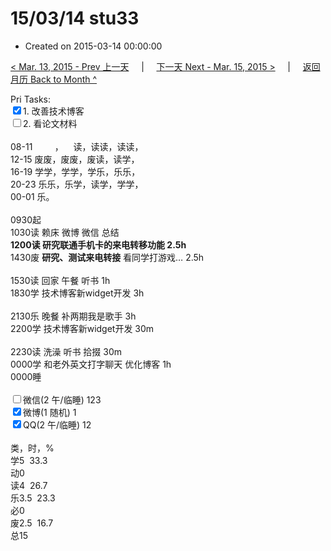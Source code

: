 # 15/03/14 stu33

- Created on 2015-03-14 00:00:00

[< Mar. 13, 2015 - Prev 上一天](/lifelogs/2015/03/d13.md) &nbsp; &nbsp; | &nbsp; &nbsp; [下一天 Next - Mar. 15, 2015 >](/lifelogs/2015/03/d15.md) &nbsp; &nbsp; |  &nbsp; &nbsp; [返回月历 Back to Month ^](/lifelogs/2015/03/index.md)
<br/><div>Pri Tasks:<br/><input type="checkbox" checked="true" />1. 改善技术博客</div><div><input type="checkbox" />2. 看论文材料</div><div><div><br/></div>08-11         ，    读，读读，读读，<br/>12-15 废废，废废，废读，读学，<br/>16-19 学学，学学，学乐，乐乐，<br/>20-23 乐乐，乐学，读学，学学，</div><div>00-01 乐。</div><div><div><br/></div>0930起<br/>1030读 赖床 微博 微信 总结<br/><b>1200读 研究联通手机卡的来电转移功能 2.5h</b></div><div>1430废 <b>研究、测试来电转接</b> 看同学打游戏… 2.5h</div><div><div><br/></div>1530读 回家 午餐 听书 1h<br/>1830学 技术博客新widget开发 3h<div><br/></div>2130乐 晚餐 补两期我是歌手 3h</div><div>2200学 技术博客新widget开发 30m<br/><div><br/></div>2230读 洗澡 听书 拾掇 30m<br/>0000学 和老外英文打字聊天 优化博客 1h</div><div>0000睡</div><div><br/><input type="checkbox" />微信(2 午/临睡) 123<br/><input type="checkbox" checked="true" />微博(1 随机) 1<br/><input type="checkbox" checked="true" />QQ(2 午/临睡) 12<br/><div><br/></div>类，时，%<br/>学5  33.3<br/>动0<br/>读4  26.7<br/>乐3.5  23.3<br/>必0<br/>废2.5  16.7<br/>总15</div>
